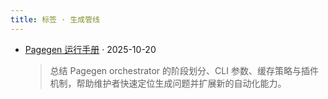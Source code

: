 ```yaml
---
title: 标签 · 生成管线
---
```


- [Pagegen 运行手册](/zh/content/pagegen-handbook/) · 2025-10-20
  > 总结 Pagegen orchestrator 的阶段划分、CLI 参数、缓存策略与插件机制，帮助维护者快速定位生成问题并扩展新的自动化能力。
